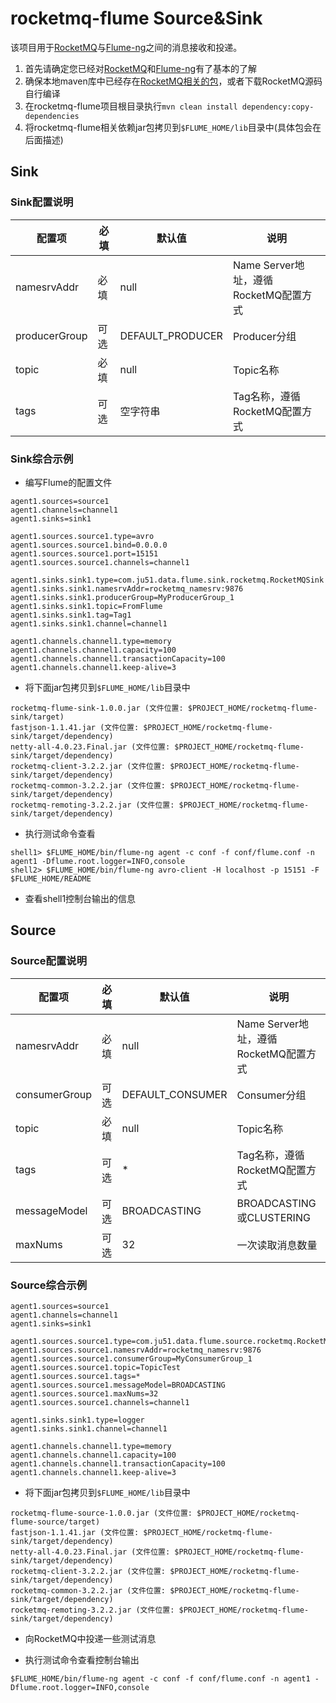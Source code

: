 rocketmq-flume Source&Sink
==========================

该项目用于[RocketMQ](https://github.com/alibaba/RocketMQ)与[Flume-ng](https://github.com/apache/flume)之间的消息接收和投递。

1. 首先请确定您已经对[RocketMQ](https://github.com/alibaba/RocketMQ)和[Flume-ng](https://github.com/apache/flume)有了基本的了解
2. 确保本地maven库中已经存在[RocketMQ相关的包](https://github.com/alibaba/RocketMQ/releases/download/v3.2.2/alibaba-rocketmq-client-java-3.2.2.tar.gz)，或者下载RocketMQ源码自行编译
3. 在rocketmq-flume项目根目录执行`mvn clean install dependency:copy-dependencies`
4. 将rocketmq-flume相关依赖jar包拷贝到`$FLUME_HOME/lib`目录中(具体包会在后面描述)

## Sink

### Sink配置说明

| 配置项         | 必填 | 默认值            | 说明 |
|---------------|-----|------------------|------|
| namesrvAddr   | 必填 | null             | Name Server地址，遵循RocketMQ配置方式 |
| producerGroup | 可选 | DEFAULT_PRODUCER | Producer分组 |
| topic         | 必填 | null             | Topic名称 |
| tags          | 可选 | 空字符串          | Tag名称，遵循RocketMQ配置方式 |

### Sink综合示例

- 编写Flume的配置文件

```
agent1.sources=source1
agent1.channels=channel1
agent1.sinks=sink1

agent1.sources.source1.type=avro
agent1.sources.source1.bind=0.0.0.0
agent1.sources.source1.port=15151
agent1.sources.source1.channels=channel1

agent1.sinks.sink1.type=com.ju51.data.flume.sink.rocketmq.RocketMQSink
agent1.sinks.sink1.namesrvAddr=rocketmq_namesrv:9876
agent1.sinks.sink1.producerGroup=MyProducerGroup_1
agent1.sinks.sink1.topic=FromFlume
agent1.sinks.sink1.tag=Tag1
agent1.sinks.sink1.channel=channel1

agent1.channels.channel1.type=memory
agent1.channels.channel1.capacity=100
agent1.channels.channel1.transactionCapacity=100
agent1.channels.channel1.keep-alive=3
```

- 将下面jar包拷贝到`$FLUME_HOME/lib`目录中

```
rocketmq-flume-sink-1.0.0.jar (文件位置: $PROJECT_HOME/rocketmq-flume-sink/target)
fastjson-1.1.41.jar (文件位置: $PROJECT_HOME/rocketmq-flume-sink/target/dependency)
netty-all-4.0.23.Final.jar (文件位置: $PROJECT_HOME/rocketmq-flume-sink/target/dependency)
rocketmq-client-3.2.2.jar (文件位置: $PROJECT_HOME/rocketmq-flume-sink/target/dependency)
rocketmq-common-3.2.2.jar (文件位置: $PROJECT_HOME/rocketmq-flume-sink/target/dependency)
rocketmq-remoting-3.2.2.jar (文件位置: $PROJECT_HOME/rocketmq-flume-sink/target/dependency)
```

- 执行测试命令查看

```
shell1> $FLUME_HOME/bin/flume-ng agent -c conf -f conf/flume.conf -n agent1 -Dflume.root.logger=INFO,console
shell2> $FLUME_HOME/bin/flume-ng avro-client -H localhost -p 15151 -F $FLUME_HOME/README
```

- 查看shell1控制台输出的信息

## Source

### Source配置说明

| 配置项         | 必填 | 默认值            | 说明 |
|---------------|-----|------------------|------|
| namesrvAddr   | 必填 | null             | Name Server地址，遵循RocketMQ配置方式 |
| consumerGroup | 可选 | DEFAULT_CONSUMER | Consumer分组 |
| topic         | 必填 | null             | Topic名称 |
| tags          | 可选 | *                | Tag名称，遵循RocketMQ配置方式 |
| messageModel  | 可选 | BROADCASTING     | BROADCASTING或CLUSTERING |
| maxNums       | 可选 | 32               | 一次读取消息数量 |

### Source综合示例

```
agent1.sources=source1
agent1.channels=channel1
agent1.sinks=sink1

agent1.sources.source1.type=com.ju51.data.flume.source.rocketmq.RocketMQSource
agent1.sources.source1.namesrvAddr=rocketmq_namesrv:9876
agent1.sources.source1.consumerGroup=MyConsumerGroup_1
agent1.sources.source1.topic=TopicTest
agent1.sources.source1.tags=*
agent1.sources.source1.messageModel=BROADCASTING
agent1.sources.source1.maxNums=32
agent1.sources.source1.channels=channel1

agent1.sinks.sink1.type=logger
agent1.sinks.sink1.channel=channel1

agent1.channels.channel1.type=memory
agent1.channels.channel1.capacity=100
agent1.channels.channel1.transactionCapacity=100
agent1.channels.channel1.keep-alive=3
```

- 将下面jar包拷贝到`$FLUME_HOME/lib`目录中

```
rocketmq-flume-source-1.0.0.jar (文件位置: $PROJECT_HOME/rocketmq-flume-source/target)
fastjson-1.1.41.jar (文件位置: $PROJECT_HOME/rocketmq-flume-sink/target/dependency)
netty-all-4.0.23.Final.jar (文件位置: $PROJECT_HOME/rocketmq-flume-sink/target/dependency)
rocketmq-client-3.2.2.jar (文件位置: $PROJECT_HOME/rocketmq-flume-sink/target/dependency)
rocketmq-common-3.2.2.jar (文件位置: $PROJECT_HOME/rocketmq-flume-sink/target/dependency)
rocketmq-remoting-3.2.2.jar (文件位置: $PROJECT_HOME/rocketmq-flume-sink/target/dependency)
```

- 向RocketMQ中投递一些测试消息

- 执行测试命令查看控制台输出

```
$FLUME_HOME/bin/flume-ng agent -c conf -f conf/flume.conf -n agent1 -Dflume.root.logger=INFO,console
```
